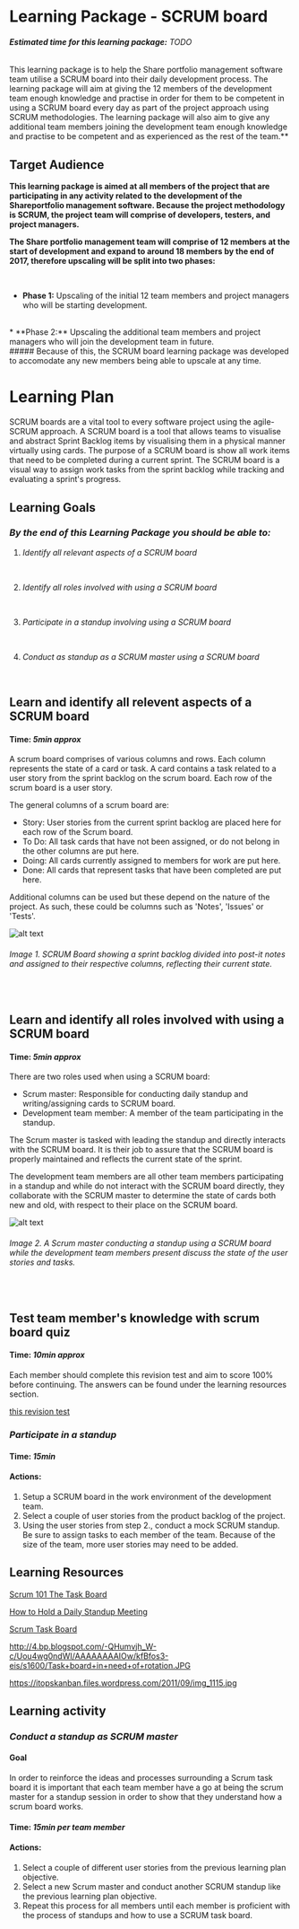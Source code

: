 # **Learning Package - SCRUM board**

###### **Estimated time for this learning package:** TODO

This learning package is to help the Share portfolio management software team utilise a SCRUM board into their daily development process. The learning package will aim at giving the 12 members of the development team enough knowledge and practise in order for them to be competent in using a SCRUM board every day as part of the project approach using SCRUM methodologies. The learning package will also aim to give any additional team members joining the development team enough knowledge and practise to be competent and as experienced as the rest of the team.**

## **Target Audience**

**This learning package is aimed at all members of the project that are participating in any activity related to the development of the Shareportfolio management software. Because the project methodology is SCRUM, the project team will comprise of developers, testers, and project managers.**

**The Share portfolio management team will comprise of 12 members at the start of development and expand to around 18 members by the end of 2017, therefore upscaling will be split into two phases:**

<br/>

* **Phase 1:** Upscaling of the initial 12 team members and project managers who will be starting development.
<br/>
* **Phase 2:** Upscaling the additional team members and project managers who will join the development team in future.

<br/>
##### Because of this, the SCRUM board learning package was developed to accomodate any new members being able to upscale at any time.


# **Learning Plan**

SCRUM boards are a vital tool to every software project using the agile-SCRUM approach. A SCRUM board is a tool that allows teams to visualise and abstract Sprint Backlog items by visualising them in a physical manner virtually using cards. The purpose of a SCRUM board is show all work items that need to be completed during a current sprint. The SCRUM board is a visual way to assign work tasks from the sprint backlog while tracking and evaluating a sprint's progress.

## **Learning Goals**

### *By the end of this Learning Package you should be able to:*

1. *Identify all relevant aspects of a SCRUM board*
<br/>

2. *Identify all roles involved with using a SCRUM board*
<br/>

3. *Participate in a standup involving using a SCRUM board*
<br/>

4. *Conduct as standup as a SCRUM master using a SCRUM board*
<br/>

## Learn and identify all relevent aspects of a SCRUM board
#### Time: *5min approx*

A scrum board comprises of various columns and rows. Each column represents the state of a card or task. A card contains a task related to a user story from the sprint backlog on the scrum board. Each row of the scrum board is a user story. 

The general columns of a scrum board are:
* Story: User stories from the current sprint backlog are placed here for each row of the Scrum board.
* To Do: All task cards that have not been assigned, or do not belong in the other columns are put here.
* Doing: All cards currently assigned to members for work are put here.
* Done: All cards that represent tasks that have been completed are put here.

Additional columns can be used but these depend on the nature of the project. As such, these could be columns such as 'Notes', 'Issues' or 'Tests'.
<br/>

![alt text](http://4.bp.blogspot.com/-QHumvjh_W-c/Uou4wg0ndWI/AAAAAAAAIOw/kfBfos3-eis/s1600/Task+board+in+need+of+rotation.JPG "SCRUM Board components")
###### Image 1. SCRUM Board showing a sprint backlog divided into post-it notes and assigned to their respective columns, reflecting their current state.
<br/>


## Learn and identify all roles involved with using a SCRUM board
#### Time: *5min approx*


There are two roles used when using a SCRUM board:
* Scrum master: Responsible for conducting daily standup and writing/assigning cards to SCRUM board.
* Development team member: A member of the team participating in the standup. 

The Scrum master is tasked with leading the standup and directly interacts with the SCRUM board. It is their job to assure that the SCRUM board is properly maintained and reflects the current state of the sprint. 

The development team members are all other team members participating in a standup and while do not interact with the SCRUM board directly, they collaborate with the SCRUM master to determine the state of cards both new and old, with respect to their place on the SCRUM board.
<br/>

![alt text](https://itopskanban.files.wordpress.com/2011/09/img_1115.jpg "Daily Standup showing roles used around Scrum Board")
###### Image 2. A Scrum master conducting a standup using a SCRUM board while the development team members present discuss the state of the user stories and tasks.
<br/>



## Test team member's knowledge with scrum board quiz
#### Time: *10min approx*

Each member should complete this revision test and aim to score 100% before continuing.
The answers can be found under the learning resources section.

[this revision test](../blob/master/Project-Learning-Package/upscaling-resources/scrum-board-quiz.md)


### *Participate in a standup*
#### Time: *15min*

#### Actions:
1. Setup a SCRUM board in the work environment of the development team.
2. Select a couple of user stories from the product backlog of the project.
3. Using the user stories from step 2., conduct a mock SCRUM standup. Be sure to assign tasks to each member of the team. Because of the size of the team, more user stories may need to be added.




## Learning Resources

[Scrum 101 The Task Board](https://www.youtube.com/watch?v=Ti2g66b7MUo)

[How to Hold a Daily Standup Meeting](https://www.youtube.com/watch?v=YBKuYzqvZmI)

[Scrum Task Board](https://www.mountaingoatsoftware.com/agile/scrum/task-boards)

http://4.bp.blogspot.com/-QHumvjh_W-c/Uou4wg0ndWI/AAAAAAAAIOw/kfBfos3-eis/s1600/Task+board+in+need+of+rotation.JPG

https://itopskanban.files.wordpress.com/2011/09/img_1115.jpg

## Learning activity

### *Conduct a standup as SCRUM master*

#### Goal

In order to reinforce the ideas and processes surrounding a Scrum task board it is important that each team member have a go at being the scrum master for a standup session in order to show that they understand how a scrum board works.

#### Time: *15min per team member*

#### Actions:
1. Select a couple of different user stories from the previous learning plan objective.
2. Select a new Scrum master and conduct another SCRUM standup like the previous learning plan objective.
3. Repeat this process for all members until each member is proficient with the process of standups and how to use a SCRUM task board.


